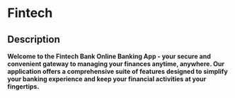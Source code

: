 # Fintech

## Description

**Welcome to the Fintech Bank Online Banking App - your secure and convenient gateway to managing your finances anytime, anywhere. Our application offers a comprehensive suite of features designed to simplify your banking experience and keep your financial activities at your fingertips.**

